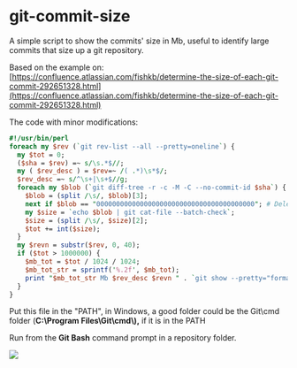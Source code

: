 # git-commit-size

A simple script to show the commits' size in Mb, useful to identify large commits that size up a git repository.

Based on the example on: [https://confluence.atlassian.com/fishkb/determine-the-size-of-each-git-commit-292651328.html](https://confluence.atlassian.com/fishkb/determine-the-size-of-each-git-commit-292651328.html)

The code with minor modifications:

```perl
#!/usr/bin/perl
foreach my $rev (`git rev-list --all --pretty=oneline`) {
  my $tot = 0;
  ($sha = $rev) =~ s/\s.*$//;
  my ( $rev_desc ) = $rev=~ /( .*)\s*$/;
  $rev_desc =~ s/^\s+|\s+$//g;
  foreach my $blob (`git diff-tree -r -c -M -C --no-commit-id $sha`) {
    $blob = (split /\s/, $blob)[3];
    next if $blob == "0000000000000000000000000000000000000000"; # Deleted
    my $size = `echo $blob | git cat-file --batch-check`;
    $size = (split /\s/, $size)[2];
    $tot += int($size);
  }
  my $revn = substr($rev, 0, 40);
  if ($tot > 1000000) {
    $mb_tot = $tot / 1024 / 1024;
    $mb_tot_str = sprintf('%.2f', $mb_tot);
    print "$mb_tot_str Mb $rev_desc $revn " . `git show --pretty="format:" --name-only $revn | wc -l`  ;
  }
}
```

Put this file in the "PATH", in Windows, a good folder could be the Git\\cmd folder (**C:\\Program Files\\Git\\cmd\\),** if it is in the PATH

Run from the **Git Bash** command prompt in a repository folder.

![](https://user-images.githubusercontent.com/1412924/131231549-5296d78b-3938-40ee-9789-fb640c82c348.png)

